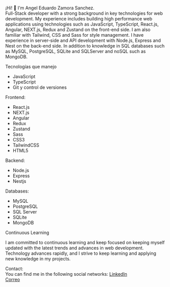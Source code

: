 
¡Hi! 👋 I'm Angel Eduardo Zamora Sanchez.                                                                                              
Full-Stack developer with a strong background in key technologies for web development. My experience includes building high performance web applications using technologies such as JavaScript, TypeScript, React.js, Angular, NEXT.js, Redux and Zustand on the front-end side. I am also familiar with Tailwind, CSS and Sass for style management. I have experience in server-side and API development with Node.js, Express and Nest on the back-end side. In addition to knowledge in SQL databases such as MySQL, PostgreSQL, SQLite and SQLServer and noSQL such as MongoDB.

Tecnologías que manejo                                                                                                                        
- JavaScript
- TypeScript
- Git y control de versiones

Frontend:
- React.js
- NEXT.js
- Angular
- Redux
- Zustand
- Sass
- CSS3
- TailwindCSS
- HTML5

Backend:
- Node.js
- Express
- Nestjs

Databases:
- MySQL
- PostgreSQL
- SQL Server
- SQLite
- MongoDB

Continuous Learning 

I am committed to continuous learning and keep focused on keeping myself updated with the latest trends and advances in web development. Technology advances rapidly, and I strive to keep learning and applying new knowledge in my projects.

Contact:                                                                                                                                 
You can find me in the following social networks:
[LinkedIn](https://www.linkedin.com/in/angel-eduardo-zamora-sanchez-64b84226b)                                                           
[Correo](ang02aezs@gmail.com)
